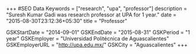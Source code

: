 +++
#SEO Data
Keywords = ["research", "upa", "professor"]
description = "Suresh Kumar Gadi was research professor at UPA for 1 year."
date = "2015-08-30T23:12:36+05:30"
title = "Professor"

GSKStartDate = "2014-09-01"
GSKEndDate = "2015-08-31"
GSKPeriod = "1 year"
GSKEmployer = "Universidad Politécnica de Aguascalientes"
GSKEmployerURL = "http://upa.edu.mx/"
GSKCity = "Aguascalientes"
+++